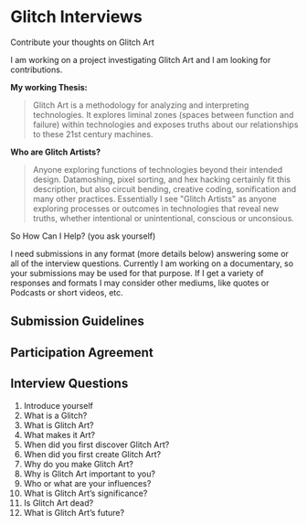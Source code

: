 # Glitch Interviews
Contribute your thoughts on Glitch Art

I am working on a project investigating Glitch Art and I am looking for  contributions.

**My working Thesis:**
> Glitch Art is a methodology for analyzing and interpreting technologies. It explores liminal zones (spaces between function and failure) within technologies and exposes truths about our relationships to these 21st century machines.

**Who are Glitch Artists?** 
> Anyone exploring functions of technologies beyond their intended design. Datamoshing, pixel sorting, and hex hacking certainly fit this description, but also circuit bending, creative coding, sonification and many other practices. Essentially I see "Glitch Artists" as anyone exploring processes or outcomes in technologies that reveal new truths, whether intentional or unintentional,  conscious or unconsious.

So How Can I Help? (you ask yourself)

I need submissions in any format (more details below) answering some or all of the interview questions. Currently I am working on a documentary, so your submissions may be used for that purpose. If I get a variety of responses and formats I may consider other mediums, like quotes or Podcasts or short videos, etc.

## Submission Guidelines

## Participation Agreement

## Interview Questions

1. Introduce yourself
2. What is a Glitch?
3. What is Glitch Art?
4. What makes it Art?
5. When did you first discover Glitch Art?
6. When did you first create Glitch Art?
7. Why do you make Glitch Art?
8. Why is Glitch Art important to you?
9. Who or what are your influences?
10. What is Glitch Art’s significance?
11. Is Glitch Art dead?
12. What is Glitch Art’s future?
